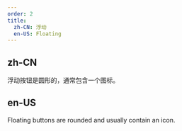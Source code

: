 ```yaml
---
order: 2
title:
  zh-CN: 浮动
  en-US: Floating
---
```


## zh-CN

浮动按钮是圆形的，通常包含一个图标。

## en-US

Floating buttons are rounded and usually contain an icon.
